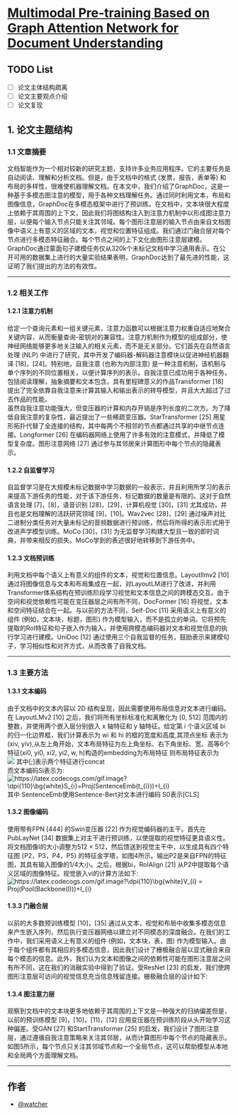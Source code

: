 
# [Multimodal Pre-training Based on Graph Attention Network for Document Understanding](https://arxiv.org/abs/2203.13530)



## TODO List

- [ ]  论文主体结构疏离
- [ ]  论文主要观点介绍
- [ ]  论文复现

## 1. 论文主题结构
### 1.1 文章摘要
文档智能作为一个相对较新的研究主题，支持许多业务应用程序。它的主要任务是自动阅读、理解和分析文档。但是，由于文档中的格式 (发票，报告，表单等) 和布局的多样性，很难使机器理解文档。在本文中，我们介绍了GraphDoc，这是一种基于多模态图注意的模型，用于各种文档理解任务。通过同时利用文本，布局和图像信息，GraphDoc在多模态框架中进行了预训练。在文档中，文本块很大程度上依赖于其周围的上下文，因此我们将图结构注入到注意力机制中以形成图注意力层，以便每个输入节点只能关注其邻域。每个图形注意层的输入节点由来自文档图像中语义上有意义的区域的文本，视觉和位置特征组成。我们通过门融合层对每个节点进行多模态特征融合。每个节点之间的上下文化由图形注意层建模。GraphDoc通过蒙面句子建模任务仅从320k个未标记文档中学习通用表示。在公开可用的数据集上进行的大量实验结果表明，GraphDoc达到了最先进的性能，这证明了我们提出的方法的有效性。
***
### 1.2 相关工作  
#### 1.2.1 注意力机制
给定一个查询元素和一组关键元素，注意力函数可以根据注意力权重自适应地聚合关键内容，从而衡量查询-密钥对的兼容性。注意力机制作为模型的组成部分，使神经网络能够更多地关注输入的相关元素，而不是无关部分。它们首先在自然语言处理 (NLP) 中进行了研究，其中开发了编码器-解码器注意模块以促进神经机器翻译 [18]，[24]。特别地，自我注意 (也称为内部注意) 是一种注意机制，该机制与单个序列的不同位置相关，以便计算序列的表示。自我注意已成功用于各种任务，包括阅读理解，抽象摘要和文本包含。具有里程碑意义的作品Transformer [18] 提出了完全依靠自我注意来计算其输入和输出表示的转导模型，并且大大超过了过去作品的性能。  
虽然自我注意功能强大，但变压器的计算和内存开销是序列长度的二次方。为了降低自我注意的复杂性，最近提出了一些稀疏变压器。StarTransformer [25] 用星形拓扑代替了全连接的结构，其中每两个不相邻的节点都通过共享的中继节点连接。Longformer [26] 在编码器网络上使用了许多有效的注意模式，并降低了模型复杂度。图形注意网络 [27] 通过参与其邻居来计算图形中每个节点的隐藏表示。
#### 1.2.2 自监督学习
自监督学习是在大规模未标记数据中学习数据的一般表示，并且利用所学习的表示来提高下游任务的性能，对于该下游任务，标记数据的数量是有限的。这对于自然语言处理 [7]，[8]，语音识别 [28]，[29]，计算机视觉 [30]，[31] 尤其成功，并且也是文档理解的活跃研究领域 [9]，[10]。Wav2vec [28]，[29] 通过噪声对比二进制分类任务对大量未标记的音频数据进行预训练，然后将所得的表示形式用于改进声学模型训练。MoCo [30]，[31] 为无监督学习构建大型且一致的即时词典，并带来相反的损失。MoCo学到的表述很好地转移到下游任务中。
#### 1.2.3 文档预训练
利用文档中每个语义上有意义的组件的文本，视觉和位置信息。Layoutllmv2 [10] 通过将图像信息与文本和布局集成在一起，对LayoutLM进行了改进，并利用Transformer体系结构在预训练阶段学习视觉和文本信息之间的跨模态交互。由于空间和视觉依赖性可能在变压器层之间有所不同，DocFormer [16] 将视觉，文本和空间特征结合在一起。与以前的方法不同，Self-Doc [11] 采用语义上有意义的组件 (例如，文本块，标题，图形) 作为模型输入，而不是孤立的单词。它将预先提取的RoI特征和句子嵌入作为输入，并使用跨模态编码器对文本和视觉信息的执行学习进行建模。UniDoc [12] 通过使用三个自我监督的任务，鼓励表示来建模句子，学习相似性和对齐方式，从而改善了自我文档。
***
### 1.3 主要方法
#### 1.3.1 文本编码
由于文档中的文本内容以 2D 结构呈现，因此需要使用布局信息对文本进行编码。在 LayoutLMv2 [10] 之后，我们将所有坐标标准化和离散化为 [0, 512] 范围内的整数，并使用两个嵌入层分别嵌入 x 轴特征和 y 轴特征。给定第 i 个语义区域 bi 的归一化边界框，我们计算表示为 wi 和 hi 的框的宽度和高度,其顶点坐标
表示为(xiv, yiv),从左上角开始，文本布局特征为左上角坐标、右下角坐标、宽、高等6个特征(xi0, yi0, xi2, yi2, w, h)构造的embedding为布局特征
则布局特征表示为  
![](https://latex.codecogs.com/gif.image?\bg{white}I_{i}&space;=&space;[Emb_{x}(x_{i0},x_{i2},w_{i});Emb_{y}(y_{i0},y_{i2},h_{i})],&space;0\leq&space;i\leq&space;n{\color{white}})  
其中[;]表示两个特征进行concat  
而文本编码Si表示为:  
<img src="https://latex.codecogs.com/gif.image?\dpi{110}\bg{white}S_{i}=Proj(SentenceEmb(t_{i}))&plus;I_{i}" title="https://latex.codecogs.com/gif.image?\dpi{110}\bg{white}S_{i}=Proj(SentenceEmb(t_{i}))+I_{i}" />  
其中 SentenceEmb使用Sentence-Bert对文本进行编码 S0表示[CLS]

#### 1.3.2 图像编码
使用带有FPN [444] 的Swin变压器 [22] 作为视觉编码器的主干。首先在PubLayNet [34] 数据集上对主干进行预训练，以使提取的视觉特征更具语义性。将文档图像I的大小调整为512 × 512，然后馈送到视觉主干中，以生成具有四个特征图 {P2，P3，P4，P5} 的特征金字塔，如图4所示。输出P2是来自FPN的特征图，其具有输入图像的1/4大小。之后，根据bi，RoIAlign [21] 从P2中提取每个语义区域的图像特征。视觉嵌入vi的计算方法如下:  
<img src="https://latex.codecogs.com/gif.image?\dpi{110}\bg{white}V_{i}&space;=&space;Proj(Pool(Backbone(I)))&plus;I_{i}" title="https://latex.codecogs.com/gif.image?\dpi{110}\bg{white}V_{i} = Proj(Pool(Backbone(I)))+I_{i}" />
#### 1.3.3 门融合层
以前的大多数预训练模型 [10]，[35] 通过从文本，视觉和布局中收集多模态信息来产生嵌入序列，然后执行变压器网络以建立对不同模态的深度融合。在我们的工作中，我们采用语义上有意义的组件 (例如，文本块，表，图) 作为模型输入。由于每个组件都有其相应的多模态信息，因此我们设计了栅极融合层以显式融合来自每个模态的信息。此外，我们认为文本和图像之间的依赖性可能在图形注意层之间有所不同，这在我们的消融实验中得到了验证。受ResNet [23] 的启发，我们使跨图形注意层可访问的视觉信息充当信息残留连接。栅极融合层的设计如下:
#### 1.3.4 图注意力层
观察到文档中的文本块更多地依赖于其周围的上下文是一种强大的归纳偏差但是，以前的预训练模型 [9]，[10]，[11]，[12] 应用变压器在预训练阶段从头开始学习这种偏差。受GAN [27] 和StartTransformer [25] 的启发，我们设计了图形注意层，通过遵循自我注意策略来关注其邻居，从而计算图形中每个节点的隐藏表示。如图5所示，每个节点只关注其邻域节点和一个全局节点，这可以帮助模型从本地和全局两个方面理解文档。

***
## 作者

- [@watcher](https://github.com/mlshenkai)

